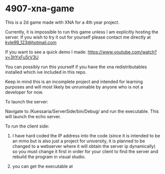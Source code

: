 # 4907-xna-game
This is a 2d game made with XNA for a 4th year project.

Currently, it is impossible to run this game unless I am explicitly hosting the server. If you wish to try it out for yourself please contact me directly at kyle99_123@hotmail.com

If you want to see a quick demo I made: https://www.youtube.com/watch?v=3hYxFu5rV3U

You can possibly run this yourself if you have the xna redistributables installed which ive included in this repo.

Keep in mind this is an incomplete project and intended for learning purposes and will most likely be unrunnable by anyone who is not a developer for now.


To launch the server:

Navigate to /Kuessaria/ServerSide/bin/Debug/ and run the executable. This will launch the echo server. 

To run the client side:
1. I have hard coded the IP address into the code (since it is intended to be an mmo but is also just a project for university, it is planned to be changed to a webserver where it will obtain the server ip dynamically) so you must change it first in order for your client to find the server and rebuild the program in visual studio. 

2. you can get the executable at 
